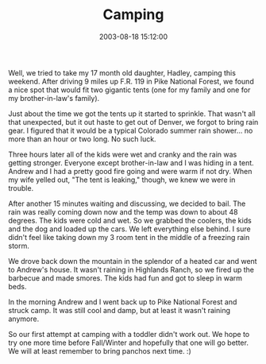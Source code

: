 ﻿---
layout: post
title: "Camping"
comments: false
date: 2003-08-18 15:12:00
updated: 2004-05-03 20:14:00
categories:
 - Personal
subtext-id: c855e826-b5eb-4a36-a717-9c498c175eb4
alias: /blog/Camping.aspx
---


Well, we tried to take my 17 month old daughter, Hadley, camping this weekend. After driving 9 miles up F.R. 119 in Pike National Forest, we found a nice spot that would fit two gigantic tents (one for my family and one for my brother-in-law's family).

Just about the time we got the tents up it started to sprinkle. That wasn't all that unexpected, but it out haste to get out of Denver, we forgot to bring rain gear. I figured that it would be a typical Colorado summer rain shower... no more than an hour or two long. No such luck.

Three hours later all of the kids were wet and cranky and the rain was getting stronger. Everyone except brother-in-law and I was hiding in a tent. Andrew and I had a pretty good fire going and were warm if not dry. When my wife yelled out, "The tent is leaking," though, we knew we were in trouble.

After another 15 minutes waiting and discussing, we decided to bail. The rain was really coming down now and the temp was down to about 48 degrees. The kids were cold and wet. So we grabbed the coolers, the kids and the dog and loaded up the cars. We left everything else behind. I sure didn't feel like taking down my 3 room tent in the middle of a freezing rain storm.

We drove back down the mountain in the splendor of a heated car and went to Andrew's house. It wasn't raining in Highlands Ranch, so we fired up the barbecue and made smores. The kids had fun and got to sleep in warm beds.

In the morning Andrew and I went back up to Pike National Forest and struck camp. It was still cool and damp, but at least it wasn't raining anymore.

So our first attempt at camping with a toddler didn't work out. We hope to try one more time before Fall/Winter and hopefully that one will go better. We will at least remember to bring panchos next time. :)
